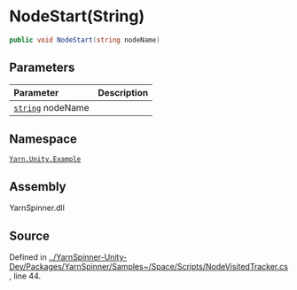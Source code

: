 # NodeStart\(String\)

```csharp
public void NodeStart(string nodeName)
```

## Parameters

| Parameter | Description |
| :--- | :--- |
| [`string`](https://docs.microsoft.com/dotnet/api/System.String) nodeName |  |

## Namespace

[`Yarn.Unity.Example`](../)

## Assembly

YarnSpinner.dll

## Source

Defined in [../YarnSpinner-Unity-Dev/Packages/YarnSpinner/Samples~/Space/Scripts/NodeVisitedTracker.cs](https://github.com/YarnSpinnerTool/YarnSpinner-Unity//blob/develop/Samples~/Space/Scripts/NodeVisitedTracker.cs#L44), line 44.


